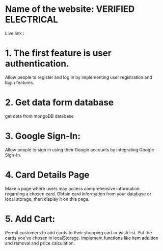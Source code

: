 # Name of the website: VERIFIED ELECTRICAL
Live link : 

# 1. The first feature is user authentication.

Allow people to register and log in by implementing user registration and login features.

# 2. Get data form database 

get data from mongoDB database

# 3. Google Sign-In:

Allow people to sign in using their Google accounts by integrating Google Sign-In.

# 4. Card Details Page

Make a page where users may access comprehensive information regarding a chosen card.
Obtain card information from your database or local storage, then display it on this page.
# 5. Add Cart:

Permit customers to add cards to their shopping cart or wish list.
Put the cards you've chosen in localStorage.
Implement functions like item addition and removal and price calculation.